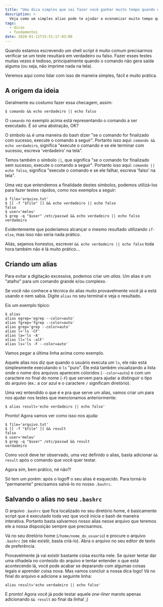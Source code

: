 ```yaml
---
title: "Uma dica simples que vai fazer você ganhar muito tempo quando estiver escrevendo shell scripts"
description: >
  Veja como um simples alias pode te ajudar a economizar muito tempo quando estiver escrevendo e testando trechos dos seus scripts.
tags:
  - dicas
  - fundamentos
date: 2020-01-11T15:51:17-03:00
---
```


Quando estamos escrevendo um shell script é muito comum precisarmos verificar se um teste resultará em verdadeiro ou falso. Fazer esses testes muitas vezes é tedioso, principalmente quando o comando não gera saída alguma (ou seja, não imprime nada na tela).

Veremos aqui como lidar com isso de maneira simples, fácil e muito prática.

## A origem da ideia

Geralmente eu costumo fazer essa checagem, assim:

```shell-session
$ comando && echo verdadeiro || echo falso
```

O `comando` no exemplo acima está representando o comando a ser executado. É só uma abstração, OK?

O símbolo `&&` é uma maneira do bash dizer "se o comando for finalizado com sucesso, execute o comando a seguir". Portanto isso aqui: `comando && echo verdadeiro`, significa "execute o comando e se ele terminar com sucesso, escreva 'verdadeiro' na tela".

Temos também o símbolo `||`, que significa "se o comando for finalizado sem sucesso, execute o comando a seguir". Portanto isso aqui: `comando || echo falso`, significa "execute o comando e se ele falhar, escreva 'falso' na tela".

Uma vez que entendemos a finalidade destes símbolos, podemos utilizá-los para fazer testes rápidos, como nos exemplos a seguir:

```shell-session
$ file='arquivo.txt'
$ [[ -f "$file" ]] && echo verdadeiro || echo falso
falso
$ user='meleu'
$ grep -q "$user" /etc/passwd && echo verdadeiro || echo falso
verdadeiro
```

Evidentemente que poderíamos alcançar o mesmo resultado utilizando `if-else`, mas isso não seria nada prático.

Aliás, sejamos honestos, escrever `&& echo verdadeiro || echo falso` toda hora também não é lá muito prático...


## Criando um alias

Para evitar a digitação excessiva, podemos criar um _alias_. Um alias é um "atalho" para um comando grande e/ou complexo.

Se você não conhece a técnica do alias muito provavelmente você já a está usando e nem sabia. Digite `alias` no seu terminal e veja o resultado.

Eis um exemplo típico:

```shell-session
$ alias
alias egrep='egrep --color=auto'
alias fgrep='fgrep --color=auto'
alias grep='grep --color=auto'
alias l='ls -CF'
alias la='ls -A'
alias ll='ls -alF'
alias ls='ls -F --color=auto'
```

Vamos pegar a última linha acima como exemplo.

Aquele alias nos diz que quando o usuário executa um `ls`, ele não está simplesmente executando o `ls` "puro". Ele está também visualizando a lista onde o nome dos arquivos aparecem coloridos (`--color=auto`) e com um caractere no final do nome (`-F`) que servem para ajudar a distinguir o tipo do arquivo (ex.: a cor azul e o caractere `/` significam diretório).

Uma vez entendido o que é e pra que serve um alias, vamos criar um para nos ajudar nos testes que mencionamos anteriormente:

```shell-session
$ alias result='echo verdadeiro || echo falso'
```

Pronto! Agora vamos ver como isso nos ajuda:

```shell-session
$ file='arquivo.txt'
$ [[ -f "$file" ]] && result
falso
$ user='meleu'
$ grep -q "$user" /etc/passwd && result
verdadeiro
```

Como você deve ter observado, uma vez definido o alias, basta adicionar `&& result` após o comando que você quer testar.

Agora sim, bem prático, né não?!

Só tem um porém: após o logoff o seu alias é esquecido. Para torná-lo "permanente" precisamos salvá-lo no nosso `.bashrc`.


## Salvando o alias no seu `.bashrc`

O arquivo `.bashrc` que fica localizado no seu diretório home, é basicamente script que é executado toda vez que você inicia o bash de maneira interativa. Portanto basta salvarmos nosso alias nesse arquivo que teremos ele a nossa disposição sempre que precisarmos.

Vá no seu diretório home (`/home/nome_do_usuario`) e procure o arquivo `.bashrc` (se não existir, basta criá-lo). Abra o arquivo no seu editor de texto de preferência.

Provavelmente já vai existir bastante coisa escrita nele. Se quiser tentar dar uma olhadela no conteúdo do arquivo e tentar entender o que está acontecendo lá, você pode acabar se deparando com algumas coisas legais e aprender coisa nova. Mas vamos concluir a nossa dica logo! Vá no final do arquivo e adicione a seguinte linha:

```
alias result='echo verdadeiro || echo falso'
```

E pronto! Agora você já pode testar aquele _one-liner_ maroto apenas adicionando `&& result` ao final da linha! ;)